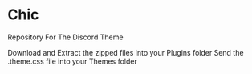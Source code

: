 # Chic
Repository For The Discord Theme

Download and Extract the zipped files into your Plugins folder
Send the .theme.css file into your Themes folder
